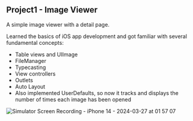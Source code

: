 
## Project1 - Image Viewer

A simple image viewer with a detail page.

Learned the basics of iOS app development and got familiar with several fundamental concepts:

- Table views and UIImage
- FileManager
- Typecasting
- View controllers
- Outlets
- Auto Layout
- Also implemented UserDefaults, so now it tracks and displays the number of times each image has been opened


![Simulator Screen Recording - iPhone 14 - 2024-03-27 at 01 57 07](https://github.com/isTheo/ImageViewer/assets/149708189/a18cfb05-6a78-4e80-ac53-47f7e66cd2cd)
